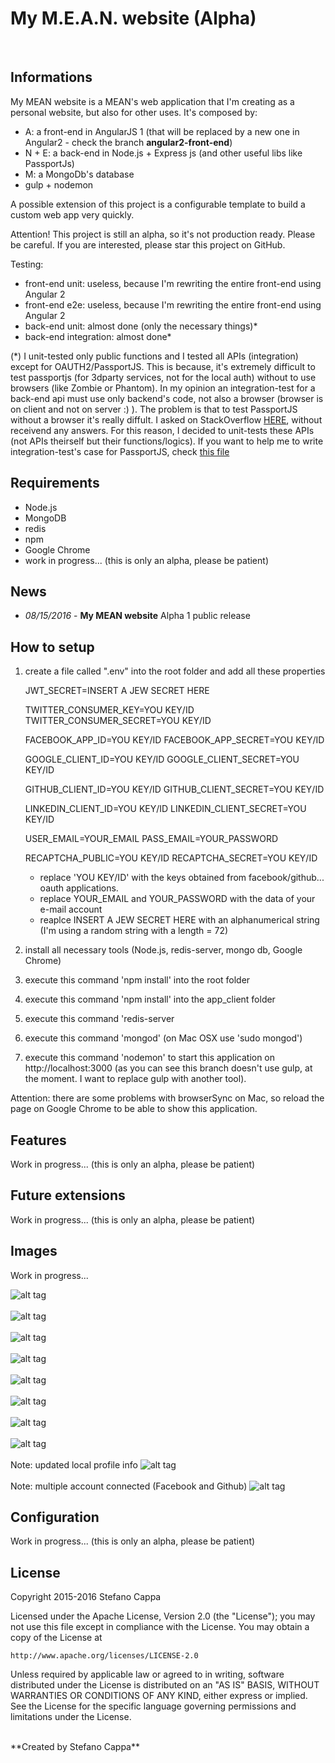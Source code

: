 # My M.E.A.N. website (Alpha)
<br>

## Informations
My MEAN website is a MEAN's web application that I'm creating as a personal website, but also for other uses.
It's composed by:
- A: a front-end in AngularJS 1 (that will be replaced by a new one in Angular2 - check the branch **angular2-front-end**)
- N + E: a back-end in Node.js + Express js (and other useful libs like PassportJs)
- M: a MongoDb's database
- gulp + nodemon

A possible extension of this project is a configurable template to build a custom web app very quickly.

Attention! This project is still an alpha, so it's not production ready. Please be careful.
If you are interested, please star this project on GitHub.

Testing:
- front-end unit: useless, because I'm rewriting the entire front-end using Angular 2
- front-end e2e: useless, because I'm rewriting the entire front-end using Angular 2
- back-end unit: almost done (only the necessary things)*
- back-end integration: almost done*

(*) I unit-tested only public functions and I tested all APIs (integration) except for OAUTH2/PassportJS.
This is because, it's extremely difficult to test passportjs (for 3dparty services, not for the local auth) without to use  browsers (like Zombie or Phantom). In my opinion an integration-test for a back-end api must use only backend's code, not also a browser (browser is on client and not on server :) ).
The problem is that to test PassportJS without a browser it's really diffult. I asked on StackOverflow [HERE](http://stackoverflow.com/questions/38169351/how-can-i-test-integration-testing-with-supertest-a-node-js-server-with-passpo), without receivend any answers.
For this reason, I decided to unit-tests these APIs (not APIs theirself but their functions/logics).
If you want to help me to write integration-test's case for PassportJS, check [this file](https://github.com/Ks89/My-MEAN-website/blob/master/test-server-integration/TODO-auth-3dparty.js)

## Requirements
- Node.js
- MongoDB
- redis
- npm
- Google Chrome
- work in progress... (this is only an alpha, please be patient)


## News
- *08/15/2016* - **My MEAN website** Alpha 1 public release

## How to setup

1. create a file called ".env" into the root folder and add all these properties

    JWT_SECRET=INSERT A JEW SECRET HERE

    TWITTER_CONSUMER_KEY=YOU KEY/ID
    TWITTER_CONSUMER_SECRET=YOU KEY/ID

    FACEBOOK_APP_ID=YOU KEY/ID
    FACEBOOK_APP_SECRET=YOU KEY/ID

    GOOGLE_CLIENT_ID=YOU KEY/ID
    GOOGLE_CLIENT_SECRET=YOU KEY/ID

    GITHUB_CLIENT_ID=YOU KEY/ID
    GITHUB_CLIENT_SECRET=YOU KEY/ID

    LINKEDIN_CLIENT_ID=YOU KEY/ID
    LINKEDIN_CLIENT_SECRET=YOU KEY/ID

    USER_EMAIL=YOUR_EMAIL
    PASS_EMAIL=YOUR_PASSWORD

    RECAPTCHA_PUBLIC=YOU KEY/ID
    RECAPTCHA_SECRET=YOU KEY/ID

    - replace 'YOU KEY/ID' with the keys obtained from facebook/github... oauth applications.
    - replace YOUR_EMAIL and YOUR_PASSWORD with the data of your e-mail account
    - reaplce INSERT A JEW SECRET HERE with an alphanumerical string (I'm using a random string with a length = 72)

2. install all necessary tools (Node.js, redis-server, mongo db, Google Chrome)
3. execute this command 'npm install' into the root folder
4. execute this command 'npm install' into the app_client folder
4. execute this command 'redis-server
5. execute this command 'mongod' (on Mac OSX use 'sudo mongod')
6. execute this command 'nodemon' to start this application on http://localhost:3000 (as you can see this branch doesn't use gulp, at the moment. I want to replace gulp with another tool).

Attention: there are some problems with browserSync on Mac, so reload the page on Google Chrome to be able to show this application.

## Features
Work in progress... (this is only an alpha, please be patient)


## Future extensions
Work in progress... (this is only an alpha, please be patient)


## Images
Work in progress...

![alt tag](http://www.stefanocappa.it/publicfiles/Github_repositories_images/MyMeanWebsite/home.png)
<br/><br/>
![alt tag](http://www.stefanocappa.it/publicfiles/Github_repositories_images/MyMeanWebsite/projects.png)
<br/><br/>
![alt tag](http://www.stefanocappa.it/publicfiles/Github_repositories_images/MyMeanWebsite/project-detail.png)
<br/><br/>
![alt tag](http://www.stefanocappa.it/publicfiles/Github_repositories_images/MyMeanWebsite/projectDetail-imagegallery.png)
<br/><br/>
![alt tag](http://www.stefanocappa.it/publicfiles/Github_repositories_images/MyMeanWebsite/contact.png)
<br/><br/>
![alt tag](http://www.stefanocappa.it/publicfiles/Github_repositories_images/MyMeanWebsite/contact-recaptcha.png)
<br/><br/>
![alt tag](http://www.stefanocappa.it/publicfiles/Github_repositories_images/MyMeanWebsite/signin.png)
<br/><br/>
![alt tag](http://www.stefanocappa.it/publicfiles/Github_repositories_images/MyMeanWebsite/register.png)
<br/><br/>
Note: updated local profile info
![alt tag](http://www.stefanocappa.it/publicfiles/Github_repositories_images/MyMeanWebsite/profile-updated.png)
<br/><br/>
Note: multiple account connected (Facebook and Github)
![alt tag](http://www.stefanocappa.it/publicfiles/Github_repositories_images/MyMeanWebsite/profile-fb-github.png)


## Configuration
Work in progress... (this is only an alpha, please be patient)


## License

Copyright 2015-2016 Stefano Cappa

Licensed under the Apache License, Version 2.0 (the "License");
you may not use this file except in compliance with the License.
You may obtain a copy of the License at

    http://www.apache.org/licenses/LICENSE-2.0

Unless required by applicable law or agreed to in writing, software
distributed under the License is distributed on an "AS IS" BASIS,
WITHOUT WARRANTIES OR CONDITIONS OF ANY KIND, either express or implied.
See the License for the specific language governing permissions and
limitations under the License.

<br/>
**Created by Stefano Cappa**
